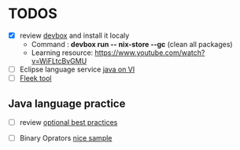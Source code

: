 # TODOS

- [x] review [devbox](https://github.com/jetify-com/devbox) and install it localy
  - Command : **devbox run -- nix-store --gc** (clean all packages)
  - Learning resource: https://www.youtube.com/watch?v=WiFLtcBvGMU 
- [ ] Eclipse language service [java on VI](https://github.com/eclipse-jdtls/eclipse.jdt.ls)
- [ ] [Fleek tool](https://getfleek.dev/?utm_source=the+new+stack&utm_medium=referral&utm_content=inline-mention&utm_campaign=tns+platform)

## Java language practice
- [ ] review [optional best practices](https://blogs.oracle.com/javamagazine/post/12-recipes-for-using-the-optional-class-as-its-meant-to-be-used)
- [ ] Binary Oprators [nice sample](vhttps://mkyong.com/java8/java-8-binaryoperator-examples/)

